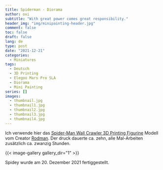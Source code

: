 ```yaml
---
title: Spiderman - Diorama
author: oxi
subtitle: "With great power comes great responsibility."
header_img: "img/minipainting-header.jpg"
comment: false
toc: false
draft: false
lang: de
type: post
date: "2021-12-21"
categories:
  - Miniatures
tags:
  - Deutsch
  - 3D Printing
  - Elegoo Mars Pro SLA
  - Diorama
  - Mini Painting
series: []
images:
  - thumbnail.jpg
  - thumbnail1.jpg
  - thumbnail2.jpg
  - thumbnail3.jpg
  - thumbnail4.jpg
---
```

Ich verwende hier das [Spider-Man Wall Crawler 3D Printing Figurine](https://www.gambody.com/3d-models/spider-man-wall-crawler) Modell vom Creator [Rodman](https://www.gambody.com/user/view/id/3830). Der druck dauerte ca. zehn, alle Mal-Arbeiten zusätzlich ca. zwanzig Stunden.

{{< image-gallery gallery_dir="1" >}}

Spidey wurde am 20. Dezember 2021 fertiggestellt.
